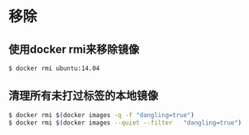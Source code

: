 # 移除
## 使用docker rmi来移除镜像
```bash
$ docker rmi ubuntu:14.04
```
## 清理所有未打过标签的本地镜像
```bash
$ docker rmi $(docker images -q -f "dangling=true")
$ docker rmi $(docker images --quiet --filter	"dangling=true")
```